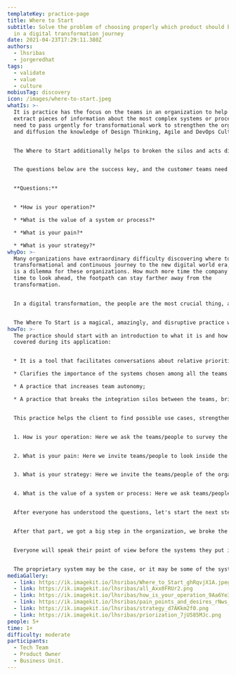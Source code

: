 ```yaml
---
templateKey: practice-page
title: Where to Start
subtitle: Solve the problem of choosing properly which product should be treated
  in a digital transformation journey
date: 2021-04-23T17:29:11.380Z
authors:
  - lhsribas
  - jorgeredhat
tags:
  - validate
  - value
  - culture
mobiusTag: discovery
icon: /images/where-to-start.jpeg
whatIs: >-
  It is practice has the focus on the teams in an organization to help them
  extract pieces of information about the most complex systems or processes that
  need to pass urgently for transformational work to strengthen the organization
  and diffusion the knowledge of Design Thinking, Agile and DevOps Culture.


  The Where to Start additionally helps to broken the silos and acts directly to empower the teams to talk about the pain points and solutions, together with a unique sight to settle the troubles and starts an immersion in a transformational and continuous journey.


  The questions below are the success key, and the customer teams need to think about it to create a perfect link between the actual moment and the intended future.


  **Questions:**


  * *How is your operation?*

  * *What is the value of a system or process?*

  * *What is your pain?*

  * *What is your strategy?*
whyDo: >-
  Many organizations have extraordinary difficulty discovering where to start a
  transformational and continuous journey to the new digital world era, and this
  is a dilemma for these organizations. How much more time the company takes
  time to look ahead, the footpath can stay farther away from the
  transformation.


  In a digital transformation, the people are the most crucial thing, and empower her is the success key. Together these people know everything about the business and the better footpath.


  The Where To Start is a magical, amazingly, and disruptive practice with a total focus on people enabling her to express their feelings about the processes, systems encouraging the participants to work together to choose the new footpath.
howTo: >-
  The practice should start with an introduction to what it is and how it is
  covered during its application:


  * It is a tool that facilitates conversations about relative priorities and focuses the team's focus on defining which system should be approached first in a transformational journey;

  * Clarifies the importance of the systems chosen among all the teams involved for team cohesion;

  * A practice that increases team autonomy;

  * A practice that breaks the integration silos between the teams, bringing the sense of belonging of a digital transformation journey to the organization;


  This practice helps the client to find possible use cases, strengthening the understanding of problems, and helping to create a pipeline of priorities within the organization, the focus is dedicated to the systems that currently exist. So we asked the following questions:


  1. How is your operation: Here we ask the teams/people to survey the main systems used in the corporation and to think about how their operation works. How difficult or easy it is to operate the system, how are the teams' silos, especially if it exists and how is the operation between multiple teams;


  2. What is your pain: Here we invite teams/people to look inside the organization and think about what their pain is when we talk about the system or processes, which systems are of great relevance and bring enormous pain to the organization;


  3. What is your strategy: Here we invite the teams/people of the organization to start reflecting on how they are currently positioned and how they want to start their journey of transformation. The big question is "Thinking about the future of the organization as you see your journey in the next 3, 6, 12, or 18 months".


  4. What is the value of a system or process: Here we ask teams/people to think, based on the systems raised above, what value this tool adds to the corporation and the current work process;


  After everyone has understood the questions, let's start the next step, which is to ask team/people to create post-it notes with the name of the system, and inform them that there is no problem if the system names are repeated, the important thing is to be able to capture the that in the view of the teams/people of the organization believe that it has the highest priority in the next 6 months to 12 months of the organization we dedicate a minimum time so that it is possible to create the post-it notes.


  After that part, we got a big step in the organization, we broke the silos and everyone was able to express what is important in their point of view for the organization, so now we open a session for each member of the discovery to talk about the system they put in and the because, during this process, the facilitator and the facilitator's support team must create several post-it notes with keywords about what is being said about the system, such as the focus of mapping their problem. Through this process, we are creating a system pipeline and its problems, which could be our big case for the beginning of a journey.


  Everyone will speak their point of view before the systems they put in, the focus is to foster enormous knowledge for everyone about the perspective of each system that was spoken by the members of the discovery, so we opened a voting session where each member is entitled to 3 votes to return to the systems he considers to be of great importance to the organization and must be addressed first on a transformational journey. From now on we have a pipeline of prioritized systems, and we know which systems are the most important and we managed to have a priority to deal with as a case of the transformational journey.


  The proprietary system may be the case, or it may be some of the systems that we manage to prioritize, the great value gained here is that we have worked for a great transformational journey and we can help the organization over time to achieve its goals.
mediaGallery:
  - link: https://ik.imagekit.io/lhsribas/Where_to_Start_ghRqvjX1A.jpeg
  - link: https://ik.imagekit.io/lhsribas/all_Axx0FRUr2.png
  - link: https://ik.imagekit.io/lhsribas/how_is_your_operation_9Aa6Ye3TO.png
  - link: https://ik.imagekit.io/lhsribas/pain_points_and_desires_rNws_mvQs.png
  - link: https://ik.imagekit.io/lhsribas/strategy_d7AKkm2f0.png
  - link: https://ik.imagekit.io/lhsribas/priorization_7jU585MJc.png
people: 5+
time: 1+
difficulty: moderate
participants:
  - Tech Team
  - Product Owner
  - Business Unit.
---
```

